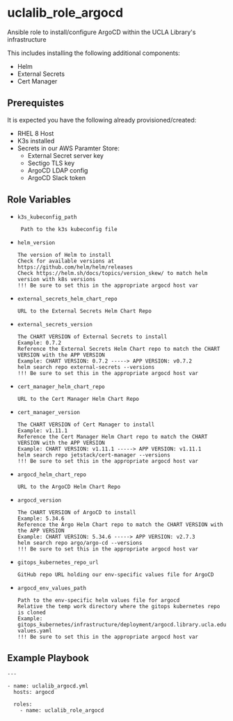 uclalib_role_argocd
=========

Ansible role to install/configure ArgoCD within the UCLA Library's infrastructure

This includes installing the following additional components:
  - Helm
  - External Secrets
  - Cert Manager

Prerequistes
------------

It is expected you have the following already provisioned/created:
  - RHEL 8 Host
  - K3s installed
  - Secrets in our AWS Paramter Store:
    - External Secret server key
    - Sectigo TLS key
    - ArgoCD LDAP config
    - ArgoCD Slack token

Role Variables
--------------

  - `k3s_kubeconfig_path`
      ```
       Path to the k3s kubeconfig file
      ```
  
  - `helm_version`
      ```
      The version of Helm to install
      Check for available versions at https://github.com/helm/helm/releases
      Check https://helm.sh/docs/topics/version_skew/ to match helm version with k8s versions
      !!! Be sure to set this in the appropriate argocd host var
      ```

  - `external_secrets_helm_chart_repo`
    ```
    URL to the External Secrets Helm Chart Repo
    ```

  - `external_secrets_version`
    ```
    The CHART VERSION of External Secrets to install
    Example: 0.7.2
    Reference the External Secrets Helm Chart repo to match the CHART VERSION with the APP VERSION
    Example: CHART VERSION: 0.7.2 -----> APP VERSION: v0.7.2
    helm search repo external-secrets --versions
    !!! Be sure to set this in the appropriate argocd host var
    ```

  - `cert_manager_helm_chart_repo`
    ```
    URL to the Cert Manager Helm Chart Repo
    ```

  - `cert_manager_version`
    ```
    The CHART VERSION of Cert Manager to install
    Example: v1.11.1
    Reference the Cert Manager Helm Chart repo to match the CHART VERSION with the APP VERSION
    Example: CHART VERSION: v1.11.1 -----> APP VERSION: v1.11.1
    helm search repo jetstack/cert-manager --versions
    !!! Be sure to set this in the appropriate argocd host var
    ```

  - `argocd_helm_chart_repo`
    ```
    URL to the ArgoCD Helm Chart Repo
    ```

 - `argocd_version`
    ```
    The CHART VERSION of ArgoCD to install
    Example: 5.34.6
    Reference the Argo Helm Chart repo to match the CHART VERSION with the APP VERSION
    Example: CHART VERSION: 5.34.6 -----> APP VERSION: v2.7.3
    helm search repo argo/argo-cd --versions
    !!! Be sure to set this in the appropriate argocd host var
    ```

 - `gitops_kubernetes_repo_url`
    ```
    GitHub repo URL holding our env-specific values file for ArgoCD
    ```

 - `argocd_env_values_path`
    ```
    Path to the env-specific helm values file for argocd
    Relative the temp work directory where the gitops kubernetes repo is cloned
    Example: gitops_kubernetes/infrastructure/deployment/argocd.library.ucla.edu-values.yaml
    !!! Be sure to set this in the appropriate argocd host var
    ```

Example Playbook
----------------

```
---

- name: uclalib_argocd.yml
  hosts: argocd

  roles:
    - name: uclalib_role_argocd
```
